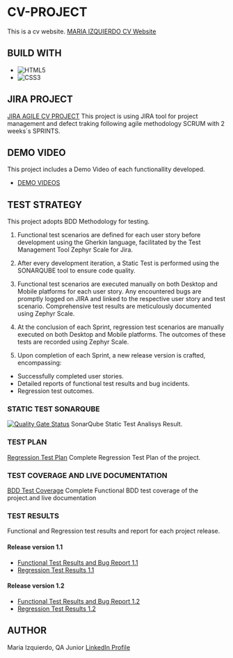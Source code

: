 # CV-PROJECT
This is a cv website.
[MARIA IZQUIERDO CV Website](https://organization-maria-izquierdo.github.io/cvproject/)

## BUILD WITH
* ![HTML5](https://img.shields.io/badge/html5-%23E34F26.svg?style=for-the-badge&logo=html5&logoColor=white)
* ![CSS3](https://img.shields.io/badge/css3-%231572B6.svg?style=for-the-badge&logo=css3&logoColor=white)

## JIRA PROJECT
[JIRA AGILE CV PROJECT](https://merizquierdo.atlassian.net/jira/software/projects/CP/boards/2)
This project is using JIRA tool for project management and defect traking following agile methodology SCRUM with 2 weeks´s SPRINTS.

## DEMO VIDEO
This project includes a Demo Video of each functionallity developed.
* [DEMO VIDEOS](/demo/)
## TEST STRATEGY
This project adopts BDD Methodology for testing.

1. Functional test scenarios are defined for each user story before development using the Gherkin language, facilitated by the Test Management Tool Zephyr Scale for Jira.

2. After every development iteration, a Static Test is performed using the SONARQUBE tool to ensure code quality.

3. Functional test scenarios are executed manually on both Desktop and Mobile platforms for each user story. Any encountered bugs are promptly logged on JIRA and linked to the respective user story and test scenario. Comprehensive test results are meticulously documented using Zephyr Scale.

4. At the conclusion of each Sprint, regression test scenarios are manually executed on both Desktop and Mobile platforms. The outcomes of these tests are  recorded using Zephyr Scale.

5. Upon completion of each Sprint, a new release version is crafted, encompassing:

* Successfully completed user stories.
* Detailed reports of functional test results and bug incidents.
* Regression test outcomes.

### STATIC TEST SONARQUBE
[![Quality Gate Status](https://sonarcloud.io/api/project_badges/measure?project=Organization-Maria-Izquierdo_cvproject&metric=alert_status)](https://sonarcloud.io/summary/new_code?id=Organization-Maria-Izquierdo_cvproject)
SonarQube Static Test Analisys Result.

### TEST PLAN
[Regression Test Plan](/test-plans/regression-test-plan.pdf)
Complete Regression Test Plan of the project.

### TEST COVERAGE AND LIVE DOCUMENTATION
[BDD Test Coverage](/test-plans/regression-test-plan.pdf)
Complete Functional BDD test coverage of the project.and live documentation


### TEST RESULTS
Functional and Regression test results and report for each project release.
#### Release version 1.1
* [Functional Test Results and Bug Report 1.1](/test-result/functional-test-results-and-bug-report-release-1.1.pdf) 
* [Regression Test Results 1.1](/test-result/regression-test-results-release-1.1.pdf)

#### Release version 1.2
* [Functional Test Results and Bug Report 1.2](/test-result/functional-test-results-and-bug-report-release-1.2.pdf) 
* [Regression Test Results 1.2](/test-result/regression-test-results-release-1.2.pdf)

## AUTHOR
Maria Izquierdo, QA Junior
[LinkedIn Profile](https://www.linkedin.com/in/mariaizquierdoc/)
